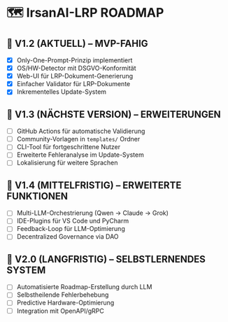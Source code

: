 # 🗺️ IrsanAI-LRP ROADMAP

## 🚀 V1.2 (AKTUELL) – MVP-FAHIG
- [x] Only-One-Prompt-Prinzip implementiert
- [x] OS/HW-Detector mit DSGVO-Konformität
- [x] Web-UI für LRP-Dokument-Generierung
- [x] Einfacher Validator für LRP-Dokumente
- [x] Inkrementelles Update-System

## 📅 V1.3 (NÄCHSTE VERSION) – ERWEITERUNGEN
- [ ] GitHub Actions für automatische Validierung
- [ ] Community-Vorlagen in `templates/` Ordner
- [ ] CLI-Tool für fortgeschrittene Nutzer
- [ ] Erweiterte Fehleranalyse im Update-System
- [ ] Lokalisierung für weitere Sprachen

## 📅 V1.4 (MITTELFRISTIG) – ERWEITERTE FUNKTIONEN
- [ ] Multi-LLM-Orchestrierung (Qwen → Claude → Grok)
- [ ] IDE-Plugins für VS Code und PyCharm
- [ ] Feedback-Loop für LLM-Optimierung
- [ ] Decentralized Governance via DAO

## 📅 V2.0 (LANGFRISTIG) – SELBSTLERNENDES SYSTEM
- [ ] Automatisierte Roadmap-Erstellung durch LLM
- [ ] Selbstheilende Fehlerbehebung
- [ ] Predictive Hardware-Optimierung
- [ ] Integration mit OpenAPI/gRPC